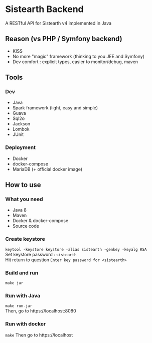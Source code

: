 Sistearth Backend
=================

A RESTful API for Sistearth v4 implemented in Java

Reason (vs PHP / Symfony backend)
---------------------------------

* KISS
* No more "magic" framework (thinking to you JEE and Symfony)
* Dev comfort : explicit types, easier to monitor/debug, maven 
 
Tools
-----

### Dev

* Java
* Spark framework (light, easy and simple)
* Guava
* Sql2o
* Jackson
* Lombok
* JUnit

### Deployment

* Docker
* docker-compose
* MariaDB (+ official docker image)

How to use
----------

### What you need

* Java 8
* Maven
* Docker & docker-compose
* Source code

### Create keystore

``keytool -keystore keystore -alias sistearth -genkey -keyalg RSA``  
Set keystore password : ``sistearth``  
Hit return to question ``Enter key password for <sistearth>``

### Build and run

``make jar``

### Run with Java

``make run-jar``  
Then, go to https://localhost:8080

### Run with docker
  
``make``
Then go to https://localhost
